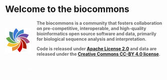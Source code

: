 # Welcome to the biocommons

<div style="display: grid; grid-template-columns: 1fr 5fr; grid-gap: 20px; place-items: center;">

  <div style="align: center">
    <img src="images/logo.svg">
  </div>

  <div style="color: #666;">
    <b>The biocommons is a community that fosters collaboration on pre-competitive, interoperable, and high-quality bioinformatics open source software and data, primarily for biological sequence analysis and interpretation.
    <p/>
    Code is released under <a href="https://opensource.org/licenses/Apache-2.0">Apache License 2.0</a> and data are released under the <a href="https://creativecommons.org/licenses/by/4.0/">Creative Commons CC-BY 4.0 license</a>.</b>
  </div>
</div>

<div style="color: #fff; font-size: small">
  commit: {{ git.short_commit }}
  <br/>date: {{ git.date }}
  <br/>deployed: {{ now() }}
</div>
